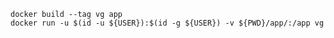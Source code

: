 ```shell script
docker build --tag vg app
docker run -u $(id -u ${USER}):$(id -g ${USER}) -v ${PWD}/app/:/app vg
```